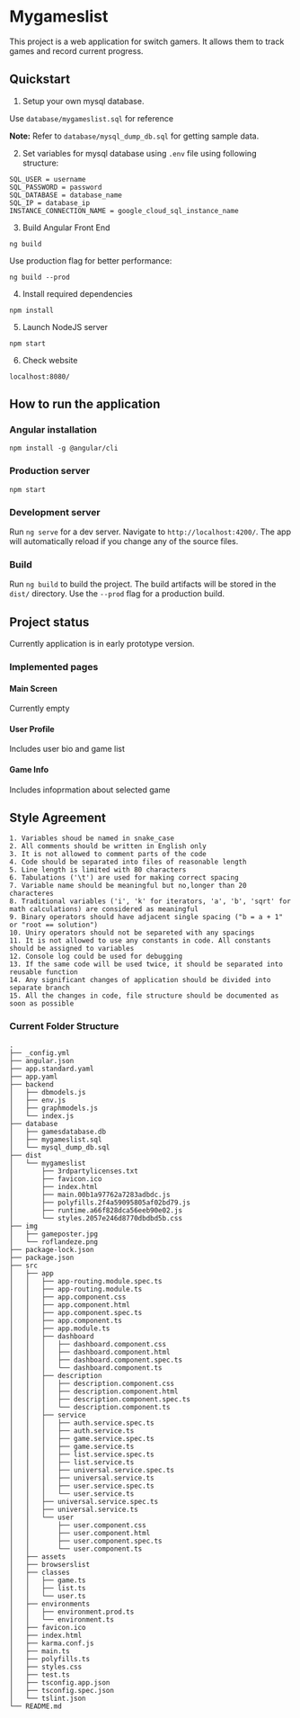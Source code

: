 # Mygameslist

This project is a web application for switch gamers. It allows them to track games and record current progress.

## Quickstart

1. Setup your own mysql database. 

Use ```database/mygameslist.sql``` for reference

**Note:** Refer to ```database/mysql_dump_db.sql``` for getting sample data.

2. Set variables for mysql database using ```.env``` file using following structure:

```
SQL_USER = username
SQL_PASSWORD = password
SQL_DATABASE = database_name
SQL_IP = database_ip
INSTANCE_CONNECTION_NAME = google_cloud_sql_instance_name
```
3. Build Angular Front End

```ng build```

Use production flag for better performance:

```ng build --prod```

4. Install required dependencies

```npm install```

5. Launch NodeJS server

```npm start```

6. Check website

```localhost:8080/```

## How to run the application

### Angular installation

`npm install -g @angular/cli`

### Production server

`npm start`

### Development server

Run `ng serve` for a dev server. Navigate to `http://localhost:4200/`. The app will automatically reload if you change any of the source files.

### Build

Run `ng build` to build the project. The build artifacts will be stored in the `dist/` directory. Use the `--prod` flag for a production build.

## Project status

Currently application is in early prototype version.

### Implemented pages

#### Main Screen

Currently empty

#### User Profile

Includes user bio and game list

#### Game Info

Includes infoprmation about selected game
    
## Style Agreement

    1. Variables shoud be named in snake_case
    2. All comments should be written in English only
    3. It is not allowed to comment parts of the code
    4. Code should be separated into files of reasonable length
    5. Line length is limited with 80 characters
    6. Tabulations ('\t') are used for making correct spacing
    7. Variable name should be meaningful but no,longer than 20 characteres
    8. Traditional variables ('i', 'k' for iterators, 'a', 'b', 'sqrt' for math calculations) are considered as meaningful
    9. Binary operators should have adjacent single spacing ("b = a + 1" or "root == solution")
    10. Uniry operators should not be separeted with any spacings
    11. It is not allowed to use any constants in code. All constants should be assigned to variables
    12. Console log could be used for debugging
    13. If the same code will be used twice, it should be separated into reusable function
    14. Any significant changes of application should be divided into separate branch
    15. All the changes in code, file structure should be documented as soon as possible
    
    
    
### Current Folder Structure

```
.
├── _config.yml
├── angular.json
├── app.standard.yaml
├── app.yaml
├── backend
│   ├── dbmodels.js
│   ├── env.js
│   ├── graphmodels.js
│   └── index.js
├── database
│   ├── gamesdatabase.db
│   ├── mygameslist.sql
│   └── mysql_dump_db.sql
├── dist
│   └── mygameslist
│       ├── 3rdpartylicenses.txt
│       ├── favicon.ico
│       ├── index.html
│       ├── main.00b1a97762a7283adbdc.js
│       ├── polyfills.2f4a59095805af02bd79.js
│       ├── runtime.a66f828dca56eeb90e02.js
│       └── styles.2057e246d8770dbdbd5b.css
├── img
│   ├── gameposter.jpg
│   └── roflandeze.png
├── package-lock.json
├── package.json
├── src
│   ├── app
│   │   ├── app-routing.module.spec.ts
│   │   ├── app-routing.module.ts
│   │   ├── app.component.css
│   │   ├── app.component.html
│   │   ├── app.component.spec.ts
│   │   ├── app.component.ts
│   │   ├── app.module.ts
│   │   ├── dashboard
│   │   │   ├── dashboard.component.css
│   │   │   ├── dashboard.component.html
│   │   │   ├── dashboard.component.spec.ts
│   │   │   └── dashboard.component.ts
│   │   ├── description
│   │   │   ├── description.component.css
│   │   │   ├── description.component.html
│   │   │   ├── description.component.spec.ts
│   │   │   └── description.component.ts
│   │   ├── service
│   │   │   ├── auth.service.spec.ts
│   │   │   ├── auth.service.ts
│   │   │   ├── game.service.spec.ts
│   │   │   ├── game.service.ts
│   │   │   ├── list.service.spec.ts
│   │   │   ├── list.service.ts
│   │   │   ├── universal.service.spec.ts
│   │   │   ├── universal.service.ts
│   │   │   ├── user.service.spec.ts
│   │   │   └── user.service.ts
│   │   ├── universal.service.spec.ts
│   │   ├── universal.service.ts
│   │   └── user
│   │       ├── user.component.css
│   │       ├── user.component.html
│   │       ├── user.component.spec.ts
│   │       └── user.component.ts
│   ├── assets
│   ├── browserslist
│   ├── classes
│   │   ├── game.ts
│   │   ├── list.ts
│   │   └── user.ts
│   ├── environments
│   │   ├── environment.prod.ts
│   │   └── environment.ts
│   ├── favicon.ico
│   ├── index.html
│   ├── karma.conf.js
│   ├── main.ts
│   ├── polyfills.ts
│   ├── styles.css
│   ├── test.ts
│   ├── tsconfig.app.json
│   ├── tsconfig.spec.json
│   └── tslint.json
└── README.md
```
